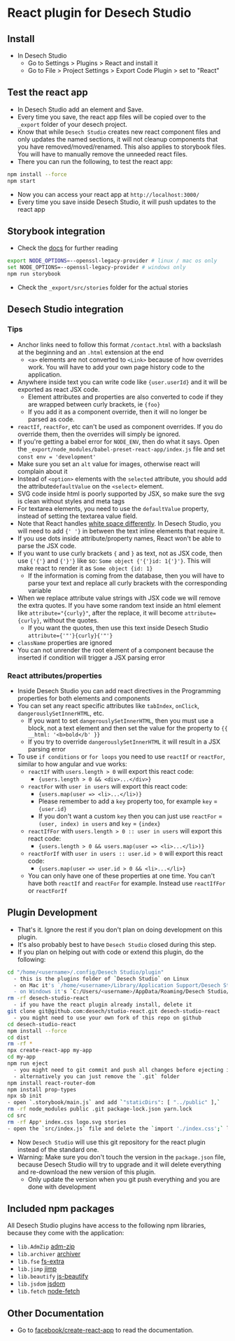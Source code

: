 # React plugin for Desech Studio

## Install

- In Desech Studio
  - Go to Settings > Plugins > React and install it
  - Go to File > Project Settings > Export Code Plugin > set to "React"

## Test the react app

- In Desech Studio add an element and Save.
- Every time you save, the react app files will be copied over to the `_export` folder of your desech project.
- Know that while `Desech Studio` creates new react component files and only updates the named sections, it will not cleanup components that you have removed/moved/renamed. This also applies to storybook files. You will have to manually remove the unneeded react files.
- There you can run the following, to test the react app:

```sh
npm install --force
npm start
```

- Now you can access your react app at `http://localhost:3000/`
- Every time you save inside Desech Studio, it will push updates to the react app

## Storybook integration

- Check the [docs](https://storybook.js.org/docs/react/writing-stories/introduction) for further reading

```sh
export NODE_OPTIONS=--openssl-legacy-provider # linux / mac os only
set NODE_OPTIONS=--openssl-legacy-provider # windows only
npm run storybook
```

- Check the `_export/src/stories` folder for the actual stories

## Desech Studio integration

### Tips

- Anchor links need to follow this format `/contact.html` with a backslash at the beginning and an `.html` extension at the end
  - `<a>` elements are not converted to `<Link>` because of how overrides work. You will have to add your own page history code to the application.
- Anywhere inside text you can write code like `{user.userId}` and it will be exported as react JSX code.
  - Element attributes and properties are also converted to code if they are wrapped between curly brackets, ie `{foo}`
  - If you add it as a component override, then it will no longer be parsed as code.
- `reactIf`, `reactFor`, etc can't be used as component overrides. If you do override them, then the overrides will simply be ignored.
- If you're getting a babel error for `NODE_ENV`, then do what it says. Open the `_export/node_modules/babel-preset-react-app/index.js` file and set `const env = 'development'`
- Make sure you set an `alt` value for images, otherwise react will complain about it
- Instead of `<option>` elements with the `selected` attribute, you should add the attribute`defaultValue` on the `<select>` element.
- SVG code inside html is poorly supported by JSX, so make sure the svg is clean without styles and meta tags
- For textarea elements, you need to use the `defaultValue` property, instead of setting the textarea value field.
- Note that React handles [white space differently](https://reactjs.org/blog/2014/02/20/react-v0.9.html#jsx-whitespace). In Desech Studio, you will need to add `{' '}` in between the text inline elements that require it.
- If you use dots inside attribute/property names, React won't be able to parse the JSX code.
- If you want to use curly brackets `{` and `}` as text, not as JSX code, then use `{'{'}` and `{'}'}` like so: `Some object {'{'}id: 1{'}'}`. This will make react to render it as `Some object {id: 1}`
  - If the information is coming from the database, then you will have to parse your text and replace all curly brackets with the corresponding variable
- When we replace attribute value strings with JSX code we will remove the extra quotes. If you have some random text inside an html element like `attribute="{curly}"`, after the replace, it will become `attribute={curly}`, without the quotes.
  - If you want the quotes, then use this text inside Desech Studio `attribute={'"'}{curly}{'"'}`
- `className` properties are ignored
- You can not unrender the root element of a component because the inserted if condition will trigger a JSX parsing error

### React attributes/properties

- Inside Desech Studio you can add react directives in the Programming properties for both elements and components
- You can set any react specific attributes like `tabIndex`, `onClick`, `dangerouslySetInnerHTML`, etc.
  - If you want to set `dangerouslySetInnerHTML`, then you must use a block, not a text element and then set the value for the property to `{{ __html: '<b>bold</b' }}`
  - If you try to override `dangerouslySetInnerHTML` it will result in a JSX parsing error
- To use `if conditions` or `for loops` you need to use `reactIf` or `reactFor`, similar to how angular and vue works:
  - `reactIf` with `users.length > 0` will export this react code:
    - `{users.length > 0 && <div>...</div>}`
  - `reactFor` with `user in users` will export this react code:
    - `{users.map(user => <li>...</li>)}`
    - Please remember to add a `key` property too, for example `key` = `{user.id}`
    - If you don't want a custom `key` then you can just use `reactFor` = `(user, index) in users` and `key` = `{index}`
  - `reactIfFor` with `users.length > 0 :: user in users` will export this react code:
    - `{users.length > 0 && users.map(user => <li>...</li>)}`
  - `reactForIf` with `user in users :: user.id > 0` will export this react code:
    - `{users.map(user => user.id > 0 && <li>...</li>}`
  - You can only have one of these properties at one time. You can't have both `reactIf` and `reactFor` for example. Instead use `reactIfFor` or `reactForIf`

## Plugin Development

- That's it. Ignore the rest if you don't plan on doing development on this plugin.
- It's also probably best to have `Desech Studio` closed during this step.
- If you plan on helping out with code or extend this plugin, do the following:

```sh
cd "/home/<username>/.config/Desech Studio/plugin"
  - this is the plugins folder of `Desech Studio` on Linux
  - on Mac it's `/home/<username>/Library/Application Support/Desech Studio/plugin`
  - on Windows it's `C:/Users/<username>/AppData/Roaming/Desech Studio/plugin`
rm -rf desech-studio-react
  - if you have the react plugin already install, delete it
git clone git@github.com:desech/studio-react.git desech-studio-react
  - you might need to use your own fork of this repo on github
cd desech-studio-react
npm install --force
cd dist
rm -rf *
npx create-react-app my-app
cd my-app
npm run eject
  - you might need to git commit and push all changes before ejecting if you are in a git repo
  - alternatively you can just remove the `.git` folder
npm install react-router-dom
npm install prop-types
npx sb init
- open `.storybook/main.js` and add `"staticDirs": [ "../public" ],`
rm -rf node_modules public .git package-lock.json yarn.lock
cd src
rm -rf App* index.css logo.svg stories
- open the `src/index.js` file and delete the `import './index.css';` line
```

- Now `Desech Studio` will use this git repository for the react plugin instead of the standard one.
- Warning: Make sure you don't touch the version in the `package.json` file, because Desech Studio will try to upgrade and it will delete everything and re-download the new version of this plugin.
  - Only update the version when you git push everything and you are done with development

## Included npm packages

All Desech Studio plugins have access to the following npm libraries, because they come with the application:
- `lib.AdmZip` [adm-zip](https://www.npmjs.com/package/adm-zip)
- `lib.archiver` [archiver](https://www.npmjs.com/package/archiver)
- `lib.fse` [fs-extra](https://www.npmjs.com/package/fs-extra)
- `lib.jimp` [jimp](https://www.npmjs.com/package/jimp)
- `lib.beautify` [js-beautify](https://www.npmjs.com/package/js-beautify)
- `lib.jsdom` [jsdom](https://www.npmjs.com/package/jsdom)
- `lib.fetch` [node-fetch](https://www.npmjs.com/package/node-fetch)

## Other Documentation

- Go to [facebook/create-react-app](https://github.com/facebook/create-react-app) to read the documentation.
